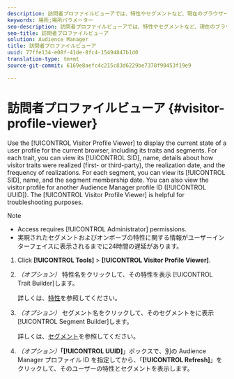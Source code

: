 ```yaml
---
description: 訪問者プロファイルビューアでは、特性やセグメントなど、現在のブラウザーに対するユーザープロファイルの現在の状態を表示できます。各特性について、SID、名前、訪問者の特性がどのように適合したかについての詳細（ファーストパーティまたはサードパーティ）、適合した日付、適合する頻度を表示できます。セグメントについては、各セグメントの SID、名前、セグメントメンバーシップの日付を確認できます。また、別の Audience Manager プロファイル ID（UUID）の訪問者プロファイルも確認できます。訪問者プロファイルビューアはトラブルシューティングに役に立ちます。
keywords: 場所;場所パラメーター
seo-description: 訪問者プロファイルビューアでは、特性やセグメントなど、現在のブラウザーに対するユーザープロファイルの現在の状態を表示できます。各特性について、SID、名前、訪問者の特性がどのように適合したかについての詳細（ファーストパーティまたはサードパーティ）、適合した日付、適合する頻度を表示できます。セグメントについては、各セグメントの SID、名前、セグメントメンバーシップの日付を確認できます。また、別の Audience Manager プロファイル ID（UUID）の訪問者プロファイルも確認できます。訪問者プロファイルビューアはトラブルシューティングに役に立ちます。
seo-title: 訪問者プロファイルビューア
solution: Audience Manager
title: 訪問者プロファイルビューア
uuid: 77ffe134-e08f-41de-8fc4-15494847b1d0
translation-type: tm+mt
source-git-commit: 6169e8aefc4c215c83d6229be7378f90453f19e9

---
```



# 訪問者プロファイルビューア {#visitor-profile-viewer}

Use the [!UICONTROL Visitor Profile Viewer] to display the current state of a user profile for the current browser, including its traits and segments. For each trait, you can view its [!UICONTROL SID], name, details about how visitor traits were realized (first- or third-party), the realization date, and the frequency of realizations. For each segment, you can view its [!UICONTROL SID], name, and the segment membership date. You can also view the visitor profile for another Audience Manager profile ID ([!UICONTROL UUID]). The [!UICONTROL Visitor Profile Viewer] is helpful for troubleshooting purposes.

>[!NOTE]
>
>* Access requires [!UICONTROL Administrator] permissions.
>* 実現されたセグメントおよびオンボーブの特性に関する情報がユーザーインターフェイスに表示されるまでに24時間の遅延があります。


<!-- 
Traits that are not part of a segment will not appear in the
<span class="wintitle"> Visitor Profile Viewer</span>.
-->

1. Click **[!UICONTROL Tools]** &gt; **[!UICONTROL Visitor Profile Viewer]**.

1. *（オプション）* 特性名をクリックして、その特性を表示 [!UICONTROL Trait Builder]します。

   詳しくは、[特性](../features/traits/trait-details-page.md)を参照してください。

1. *（オプション）* セグメント名をクリックして、そのセグメントをに表示 [!UICONTROL Segment Builder]します。

   詳しくは、[セグメント](../features/segments/segments-purpose.md)を参照してください。

1. *（オプション）***「[!UICONTROL UUID]**」ボックスで、別の Audience Manager プロファイル ID を指定してから、「**[!UICONTROL Refresh]**」をクリックして、そのユーザーの特性とセグメントを表示します。